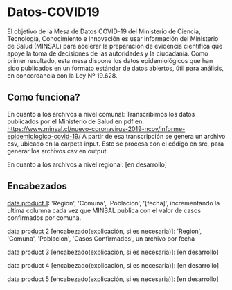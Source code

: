 # Datos-COVID19
El objetivo de la Mesa de Datos COVID-19 del Ministerio de Ciencia, Tecnología, Conocimiento e Innovación es usar información del Ministerio de Salud (MINSAL) para acelerar la preparación de evidencia científica que apoye la toma de decisiones de las autoridades y la ciudadanía. Como primer resultado, esta mesa dispone los datos epidemiológicos que han sido publicados en un formato estándar de datos abiertos, útil para análisis, en concordancia con la Ley Nº 19.628. 

## Como funciona?
En cuanto a los archivos a nivel comunal: Transcribimos los datos publicados por el Ministerio de Salud en pdf en:
https://www.minsal.cl/nuevo-coronavirus-2019-ncov/informe-epidemiologico-covid-19/
A partir de esa transcripción se genera un archivo csv, ubicado en la carpeta input.
Este se procesa con el código en src, para generar los archivos csv en output.

En cuanto a los archivos a nivel regional: [en desarrollo]

## Encabezados
[data product 1](output/producto1): 'Region', 'Comuna', 'Poblacion', '[fecha]', incrementando la ultima columna cada vez que MINSAL publica con el valor de casos confirmados por comuna. 

[data product 2](output/producto2) [encabezado(explicación, si es necesaria)]: 'Region', 'Comuna', 'Poblacion', 'Casos Confirmados', un archivo por fecha

data product 3 [encabezado(explicación, si es necesaria)]: [en desarrollo]

data product 4 [encabezado(explicación, si es necesaria)]: [en desarrollo]

data product 5 [encabezado(explicación, si es necesaria)]: [en desarrollo]
